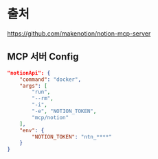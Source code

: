 # 출처

<https://github.com/makenotion/notion-mcp-server>

## MCP 서버 Config

```json
"notionApi": {
    "command": "docker",
    "args": [
        "run",
        "--rm",
        "-i",
        "-e", "NOTION_TOKEN",
        "mcp/notion"
    ],
    "env": {
        "NOTION_TOKEN": "ntn_****"
    }
}
```
